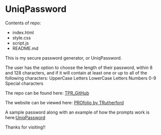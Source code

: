 # UniqPassword
Contents of repo:
* index.html
* style.css
* script.js
* README.md

This is my secure password generator, or UniqPassword.

The user has the option to choose the length of their password, within 8 and 128 characters, and if it will contain at least one or up to all of the following characters:
UpperCase Letters
LowerCase Letters
Numbers 0-9
Special characters

The repo can be found here: 
[TPR_GitHub](https://github.com/rutherford87/UniqPassword)

The website can be viewed here: [PROfolio by TRutherford](https://rutherford87.github.io/UniqPassword/)

A sample password along with an example of how the prompts work is here:[UniqPassword](.Example1.PNG)


Thanks for visiting!!
